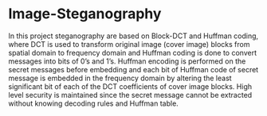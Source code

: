 # Image-Steganography
In this project steganography are based on Block-DCT and Huffman coding, where DCT is used to transform original image (cover image) blocks from spatial domain to frequency domain and Huffman coding is done to convert messages into bits of 0’s and 1’s. Huffman encoding is performed on the secret messages before embedding and each bit of Huffman code of secret message is embedded in the frequency domain by altering the least significant bit of each of the DCT coefficients of cover image blocks. High level security is maintained since the secret message cannot be extracted without knowing decoding rules and Huffman table.
